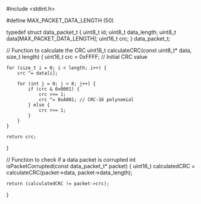 #include <stdint.h>

#define MAX_PACKET_DATA_LENGTH (50)

typedef struct data_packet_t {
    uint8_t id;
    uint8_t data_length;
    uint8_t data[MAX_PACKET_DATA_LENGTH];
    uint16_t crc;
} data_packet_t;

// Function to calculate the CRC
uint16_t calculateCRC(const uint8_t* data, size_t length) {
    uint16_t crc = 0xFFFF; // Initial CRC value

    for (size_t i = 0; i < length; i++) {
        crc ^= data[i];

        for (int j = 0; j < 8; j++) {
            if (crc & 0x0001) {
                crc >>= 1;
                crc ^= 0xA001; // CRC-16 polynomial
            } else {
                crc >>= 1;
            }
        }
    }

    return crc;
}

// Function to check if a data packet is corrupted
int isPacketCorrupted(const data_packet_t* packet) {
    uint16_t calculatedCRC = calculateCRC(packet->data, packet->data_length);

    return (calculatedCRC != packet->crc);
}
